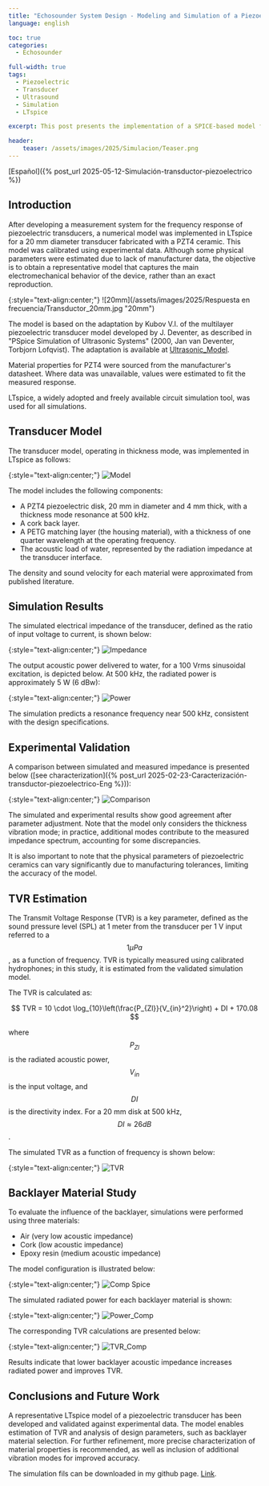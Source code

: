 ```yaml
---
title: "Echosounder System Design - Modeling and Simulation of a Piezoelectric Transducer"
language: english

toc: true
categories: 
  - Echosounder  

full-width: true
tags:
  - Piezoelectric
  - Transducer
  - Ultrasound
  - Simulation
  - LTspice

excerpt: This post presents the implementation of a SPICE-based model for an ultrasonic transducer. The model is validated by comparing simulation results with empirical measurements from a custom-built transducer, as described in the previous post. Based on these results, the TVR of the transducer is estimated.

header:
    teaser: /assets/images/2025/Simulacion/Teaser.png
---
```


[Español]({% post_url 2025-05-12-Simulación-transductor-piezoelectrico %})

## Introduction

After developing a measurement system for the frequency response of piezoelectric transducers, a numerical model was implemented in LTspice for a 20 mm diameter transducer fabricated with a PZT4 ceramic. This model was calibrated using experimental data. Although some physical parameters were estimated due to lack of manufacturer data, the objective is to obtain a representative model that captures the main electromechanical behavior of the device, rather than an exact reproduction.

{:style="text-align:center;"}
![20mm](/assets/images/2025/Respuesta en frecuencia/Transductor_20mm.jpg "20mm")

The model is based on the adaptation by Kubov V.I. of the multilayer piezoelectric transducer model developed by J. Deventer, as described in "PSpice Simulation of Ultrasonic Systems" (2000, Jan van Deventer, Torbjorn Lofqvist). The adaptation is available at [Ultrasonic_Model](https://ltwiki.org/files/LTspiceIV/examples/PiezoAcoustic/).

Material properties for PZT4 were sourced from the manufacturer's datasheet. Where data was unavailable, values were estimated to fit the measured response.

LTspice, a widely adopted and freely available circuit simulation tool, was used for all simulations.

## Transducer Model

The transducer model, operating in thickness mode, was implemented in LTspice as follows:

{:style="text-align:center;"}
![Model](/assets/images/2025/Simulacion/Modelo_spiceAC_1.png "Model")

The model includes the following components:

- A PZT4 piezoelectric disk, 20 mm in diameter and 4 mm thick, with a thickness mode resonance at 500 kHz.
- A cork back layer.
- A PETG matching layer (the housing material), with a thickness of one quarter wavelength at the operating frequency.
- The acoustic load of water, represented by the radiation impedance at the transducer interface.

The density and sound velocity for each material were approximated from published literature.

## Simulation Results

The simulated electrical impedance of the transducer, defined as the ratio of input voltage to current, is shown below:

{:style="text-align:center;"}
![Impedance](/assets/images/2025/Simulacion/Z_cork.png "Impedance")

The output acoustic power delivered to water, for a 100 Vrms sinusoidal excitation, is depicted below. At 500 kHz, the radiated power is approximately 5 W (6 dBw):

{:style="text-align:center;"}
![Power](/assets/images/2025/Simulacion/Power_Cork.png "Power")

The simulation predicts a resonance frequency near 500 kHz, consistent with the design specifications.

## Experimental Validation

A comparison between simulated and measured impedance is presented below ([see characterization]({% post_url 2025-02-23-Caracterización-transductor-piezoelectrico-Eng %})):

{:style="text-align:center;"}
![Comparison](/assets/images/2025/Simulacion/Comp_Z.png "Comparison")

The simulated and experimental results show good agreement after parameter adjustment. Note that the model only considers the thickness vibration mode; in practice, additional modes contribute to the measured impedance spectrum, accounting for some discrepancies.

It is also important to note that the physical parameters of piezoelectric ceramics can vary significantly due to manufacturing tolerances, limiting the accuracy of the model.

## TVR Estimation

The Transmit Voltage Response (TVR) is a key parameter, defined as the sound pressure level (SPL) at 1 meter from the transducer per 1 V input referred to a  $$ 1 \mu Pa $$ , as a function of frequency. TVR is typically measured using calibrated hydrophones; in this study, it is estimated from the validated simulation model.

The TVR is calculated as:

$$ TVR = 10 \cdot \log_{10}\left(\frac{P_{Zl}}{V_{in}^2}\right) + DI + 170.08 $$

where $$ P_{Zl} $$ is the radiated acoustic power, $$ V_{in} $$ is the input voltage, and $$  DI $$ is the directivity index. For a 20 mm disk at 500 kHz, $$ DI \approx 26 dB $$.

The simulated TVR as a function of frequency is shown below:

{:style="text-align:center;"}
![TVR](/assets/images/2025/Simulacion/TVR_AC.png "TVR")

## Backlayer Material Study

To evaluate the influence of the backlayer, simulations were performed using three materials:

- Air (very low acoustic impedance)
- Cork (low acoustic impedance)
- Epoxy resin (medium acoustic impedance)

The model configuration is illustrated below:

{:style="text-align:center;"}
![Comp Spice](/assets/images/2025/Simulacion/Modelo_SpiceAC_1_Comp.png "Comp Spice")

The simulated radiated power for each backlayer material is shown:

{:style="text-align:center;"}
![Power_Comp](/assets/images/2025/Simulacion/Power_Cork_Comp.png "Power_Comp")

The corresponding TVR calculations are presented below:

{:style="text-align:center;"}
![TVR_Comp](/assets/images/2025/Simulacion/TVR_Comp.png "TVR_Comp")

Results indicate that lower backlayer acoustic impedance increases radiated power and improves TVR.

## Conclusions and Future Work

A representative LTspice model of a piezoelectric transducer has been developed and validated against experimental data. The model enables estimation of TVR and analysis of design parameters, such as backlayer material selection. For further refinement, more precise characterization of material properties is recommended, as well as inclusion of additional vibration modes for improved accuracy.

The simulation fils can be downloaded in my github page. [Link](https://github.com/luicer/Echosounder/tree/main/Simulation/LTspice/).
